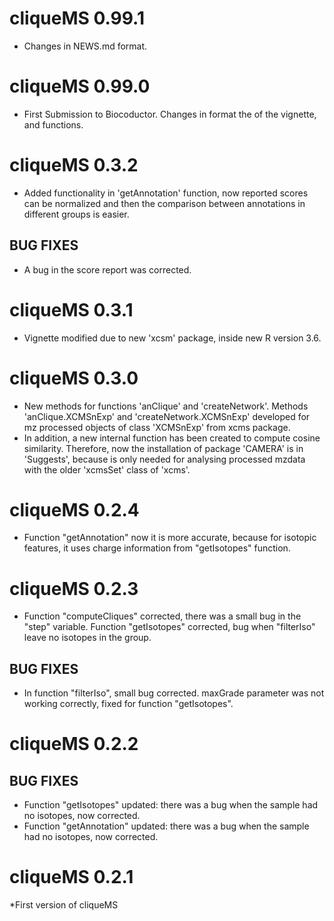 # cliqueMS 0.99.1

* Changes in NEWS.md format.

# cliqueMS 0.99.0

* First Submission to Biocoductor. Changes in format the of
the vignette, and functions.


# cliqueMS 0.3.2

* Added functionality in 'getAnnotation' function,
now reported scores can be normalized and then
the comparison between annotations in different
groups is easier.

## BUG FIXES

* A bug in the score report was corrected.

# cliqueMS 0.3.1

* Vignette modified due to new 'xcsm'
package, inside new R version 3.6.

# cliqueMS 0.3.0

* New methods for functions 'anClique' and 'createNetwork'.
Methods 'anClique.XCMSnExp' and 'createNetwork.XCMSnExp'
developed for mz processed objects of class 'XCMSnExp'
from xcms package.
* In addition, a new internal function
has been created to compute cosine similarity. 
Therefore, now the installation of package 'CAMERA'
is in 'Suggests', because is only needed for
analysing processed mzdata with the older 'xcmsSet'
class of 'xcms'.

# cliqueMS 0.2.4

* Function "getAnnotation" now it is more
accurate, because for isotopic features,
it uses charge information from "getIsotopes"
function.

# cliqueMS 0.2.3

* Function "computeCliques" corrected, there was a
small bug in the "step" variable.
Function "getIsotopes" corrected, bug when
"filterIso" leave no isotopes in the group.

## BUG FIXES

* In function "filterIso", small bug corrected.
maxGrade parameter was not working correctly, fixed
for function "getIsotopes".

# cliqueMS 0.2.2

## BUG FIXES

* Function "getIsotopes" updated: there was a
bug when the sample had no isotopes, now corrected.
* Function "getAnnotation" updated: there was a
bug when the sample had no isotopes, now corrected.

# cliqueMS 0.2.1

*First version of cliqueMS
